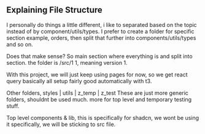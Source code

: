 
## Explaining File Structure

I personally do things a little different, i like to separated based on the topic instead of by component/utils/types.
I prefer to create a folder for specific section example, orders, then split that further into components/utils/types and so on.

Does that make sense?
So main section where everything is and split into section.
the folder is /src/1
1, meaning version 1.

With this project, we will just keep using pages for now, so we get react query basically all setup fairly good automatically with t3.

Other folders, styles | utils | z_temp | z_test
These are just more generic folders, shouldnt be used much. more for top level and temporary testing stuff.


Top level components & lib, this is specifically for shadcn, we wont be using it specifically, we will be sticking to src file.